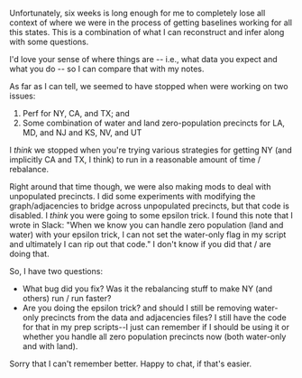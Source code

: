 Unfortunately, six weeks is long enough for me to completely lose all context of where we were in the process of getting baselines working for all this states. This is a combination of what I can reconstruct and infer along with some questions. 

I'd love your sense of where things are -- i.e., what data you expect and what you do -- so I can compare that with my notes.

As far as I can tell, we seemed to have stopped when were working on two issues:
1. Perf for NY, CA, and TX; and
2. Some combination of water and land zero-population precincts for LA, MD, and NJ and KS, NV, and UT

I *think* we stopped when you're trying various strategies for getting NY (and implicitly CA and TX, I think) to run in a reasonable amount of time / rebalance.

Right around that time though, we were also making mods to deal with unpopulated precincts. I did some experiments with modifying the graph/adjacencies to bridge across unpopulated precincts, but that code is disabled. I *think* you were going to some epsilon trick. I found this note that I wrote in Slack: "When we know you can handle zero population (land and water) with your epsilon trick, I can not set the water-only flag in my script and ultimately I can rip out that code." I don't know if you did that / are doing that.

So, I have two questions:
* What bug did you fix? Was it the rebalancing stuff to make NY (and others) run / run faster?
* Are you doing the epsilon trick? and should I still be removing water-only precincts from the data and adjacencies files? I still have the code for that in my prep scripts--I just can remember if I should be using it or whether you handle all zero population precincts now (both water-only and with land).

Sorry that I can't remember better. Happy to chat, if that's easier.